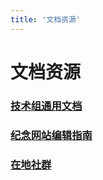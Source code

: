 ```yaml
---
title: '文档资源'
---
```


# 文档资源

### [技术组通用文档](./tech)

### [纪念网站编辑指南](./memorial)

### [在地社群](./community/)
